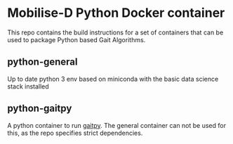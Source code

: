 # Mobilise-D Python Docker container

This repo contains the build instructions for a set of containers that can be used to package Python based Gait Algorithms.

## python-general

Up to date python 3 env based on miniconda with the basic data science stack installed

## python-gaitpy

A python container to run [gaitpy](https://github.com/matt002/gaitpy). The general container can not be used for this, as the repo specifies strict dependencies.